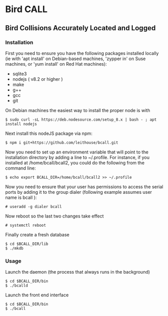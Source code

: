 # Bird CALL
## Bird Collisions Accurately Located and Logged

### Installation

First you need to ensure you have the following packages installed locally (ie with 'apt install' on Debian-based machines, 'zypper in' on Suse machines, or 'yum install' on Red Hat machines):

- sqlite3
- nodejs ( v8.2 or higher )
- make
- g++
- gcc
- git

On Debian machines the easiest way to install the proper node is with 

``` $ sudo curl -sL https://deb.nodesource.com/setup_8.x | bash - ; apt install nodejs ```

Next install this nodeJS package via npm:

``` $ npm i git+https://github.com/leithouse/bcall.git ```

Now you need to set up an environment variable that will point to the installation directory by adding a line to ~/.profile. For instance, if you installed at /home/bcall/bcall2, you could do the following from the command line:

``` $ echo export BCALL_DIR=/home/bcall/bcall2 >> ~/.profile ```

Now you need to ensure that your user has permissions to access the serial ports by adding it to the group dialer (following example assumes user name is bcall ):

``` # useradd -g dialer bcall ```

Now reboot so the last two changes take effect

``` # systemctl reboot ```

Finally create a fresh database

``` 
$ cd $BCALL_DIR/lib
$ ./mkdb
```

### Usage

Launch the daemon (the process that always runs in the background)

```
$ cd $BCALL_DIR/bin
$ ./bcalld
```

Launch the front end interface

```
$ cd $BCALL_DIR/bin
$ ./bcall
```
